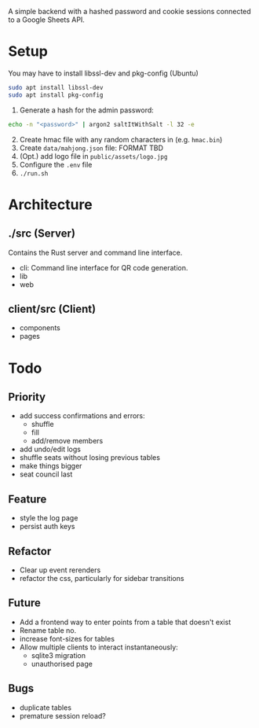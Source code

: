 A simple backend with a hashed password and cookie sessions connected to a Google Sheets API.

# Setup

You may have to install libssl-dev and pkg-config (Ubuntu)

```bash
sudo apt install libssl-dev
sudo apt install pkg-config
```

1. Generate a hash for the admin password:

```bash
echo -n "<password>" | argon2 saltItWithSalt -l 32 -e
```

2. Create hmac file with any random characters in (e.g. `hmac.bin`)
3. Create `data/mahjong.json` file:
   FORMAT TBD
4. (Opt.) add logo file in `public/assets/logo.jpg`
5. Configure the `.env` file
6. `./run.sh`

# Architecture

## ./src (Server)

Contains the Rust server and command line interface.

-   cli: Command line interface for QR code generation.
-   lib
-   web

## client/src (Client)

-   components
-   pages

# Todo

## Priority

-   add success confirmations and errors:
    - shuffle
    - fill
    - add/remove members
-   add undo/edit logs
-   shuffle seats without losing previous tables
-   make things bigger
-   seat council last

## Feature

-   style the log page
-   persist auth keys

## Refactor

-   Clear up event rerenders
-   refactor the css, particularly for sidebar transitions

## Future

-   Add a frontend way to enter points from a table that doesn't exist
-   Rename table no.
-   increase font-sizes for tables
-   Allow multiple clients to interact instantaneously:
    -   sqlite3 migration
    -   unauthorised page

## Bugs

-   duplicate tables
-   premature session reload?
